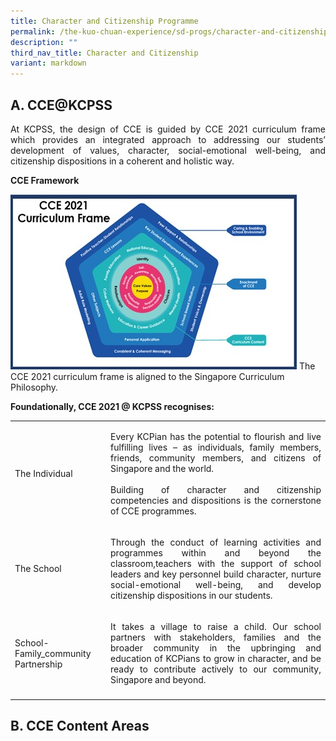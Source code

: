 ```yaml
---
title: Character and Citizenship Programme
permalink: /the-kuo-chuan-experience/sd-progs/character-and-citizenship-programme/
description: ""
third_nav_title: Character and Citizenship
variant: markdown
---
```



## A. CCE@KCPSS ##
<p style="text-align: justify;">
At KCPSS, the design of CCE is guided by CCE 2021 curriculum frame which provides an integrated approach to addressing our students’ development of values, character, social-emotional well-being, and citizenship dispositions in a coherent and holistic way. </p>

**CCE Framework**

![](/images/The%20Kuo%20Chuan%20Experience/CCE/Image_1.jpg)
The CCE 2021 curriculum frame is aligned to the Singapore Curriculum Philosophy. 

**Foundationally, CCE 2021 @ KCPSS recognises:**



|  |   |
| -------- | -------- |
| The Individual    |   <p style="text-align: justify;">Every KCPian has the potential to flourish and live fulfilling lives – as individuals, family members, friends, community members, and citizens of Singapore and the world.<br><br>Building of character and citizenship competencies and dispositions is the cornerstone of CCE programmes. |
| The School   |  </p><p style="text-align: justify;">Through the conduct of learning activities and programmes within and beyond the classroom,teachers with the support of school leaders and key personnel build character, nurture social-emotional well-being, and develop citizenship dispositions in our students.|
| School-Family_community Partnership   | </p><p style="text-align: justify;">It takes a village to raise a child. Our school partners with stakeholders, families and the broader community in the upbringing and education of KCPians to grow in character, and be ready to contribute actively to our community, Singapore and beyond.|
|   | | 

## B. CCE Content Areas ## 








</p>